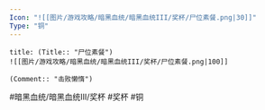 ```yaml
---
Icon: "![[图片/游戏攻略/暗黑血统/暗黑血统III/奖杯/尸位素餐.png|30]]"
Type: "铜"
---
```

```ad-common-bronze-trophy
title: (Title:: "尸位素餐")
![[图片/游戏攻略/暗黑血统/暗黑血统III/奖杯/尸位素餐.png|100]]

(Comment:: "击败懒惰")
```

#暗黑血统/暗黑血统III/奖杯 #奖杯 #铜
